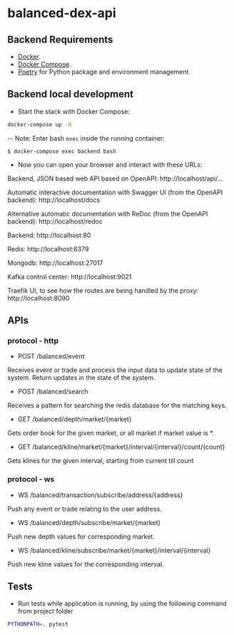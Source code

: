 # balanced-dex-api

## Backend Requirements

* [Docker](https://www.docker.com/).
* [Docker Compose](https://docs.docker.com/compose/install/).
* [Poetry](https://python-poetry.org/) for Python package and environment management.

## Backend local development

* Start the stack with Docker Compose:

```bash
docker-compose up -d
```

-- Note: Enter bash `exec` inside the running container:

```console
$ docker-compose exec backend bash
```
* Now you can open your browser and interact with these URLs:

Backend, JSON based web API based on OpenAPI: http://localhost/api/...

Automatic interactive documentation with Swagger UI (from the OpenAPI backend): http://localhost/docs

Alternative automatic documentation with ReDoc (from the OpenAPI backend): http://localhost/redoc

Backend: http://localhost:80

Redis: http://localhost:6379

Mongodb: http://localhost:27017

Kafka control center: http://localhost:9021

Traefik UI, to see how the routes are being handled by the proxy: http://localhost:8090

## APIs

### protocol - http

* POST /balanced/event

Receives event or trade and process the input data to update state of the system. Return updates in the state of the system.

* POST /balanced/search

Receives a pattern for searching the redis database for the matching keys.

* GET /balanced/depth/market/{market}

Gets order book for the given market, or all market if market value is *.

* GET /balanced/kline/market/{market}/interval/{interval}/count/{count}

Gets klines for the given interval, starting from current till count
 
### protocol - ws

* WS /balanced/transaction/subscribe/address/{address}

Push any event or trade relating to the user address.

* WS /balanced/depth/subscribe/market/{market}

Push new depth values for corresponding market.

* WS /balanced/kline/subscribe/market/{market}/interval/{interval}

Push new kline values for the corresponding interval.

## Tests

* Run tests while application is running, by using the following command from project folder

```bash
PYTHONPATH=. pytest
``` 